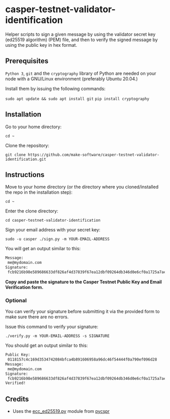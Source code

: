 # casper-testnet-validator-identification

Helper scripts to sign a given message by using the validator secret key (ed25519 algorithm) (PEM) file, and then to verify the signed message by using the public key in hex format.

## Prerequisites
`Python 3`, `git` and the `cryptography` library of Python are needed on your node with a GNU/Linux environment (preferably Ubuntu 20.04.)

Install them by issuing the following commands:

`sudo apt update && sudo apt install git`
`pip install cryptography`

## Installation

Go to your home directory:

`cd ~`

Clone the repository:

`git clone https://github.com/make-software/casper-testnet-validator-identification.git`

## Instructions

Move to your home directory (or the directory where you cloned/installed the repo in the installation step):

`cd ~`

Enter the clone directory:

`cd casper-testnet-validator-identification`

Sign your email address with your secret key:

`sudo -u casper ./sign.py -m YOUR-EMAIL-ADDRESS`

You will get an output similar to this:

```bash
Message:
 me@mydomain.com
Signature:
 fcb9216b98e589686633df826af4d37839f67ea12dbf09264db346d0e6cf0a1725a7aedba7d824498e2e0cf83e3d461ac0257ad204f3f3229c2f184d86295706
 ```

 **Copy and paste the signature to the Casper Testnet Public Key and Email Verification form.**

### Optional

You can verify your signature before submitting it via the provided form to make sure there are no errors.

Issue this command to verify your signature:

  `./verify.py -m YOUR-EMAIL-ADDRESS -s SIGNATURE`

You should get an output similar to this:

```bash
Public Key:
 0118157c4c169d3534742084bfca4b891606958a96dc46f54444f0a790ef096d28
Message:
 me@mydomain.com
Signature:
 fcb9216b98e589686633df826af4d37839f67ea12dbf09264db346d0e6cf0a1725a7aedba7d824498e2e0cf83e3d461ac0257ad204f3f3229c2f184d86295706
Verified!
```

## Credits
* Uses the [ecc_ed25519.py](https://github.com/momipsl/pycspr/blob/main/pycspr/crypto/ecc_ed25519.py) module from [pycspr](https://github.com/momipsl/pycspr)
